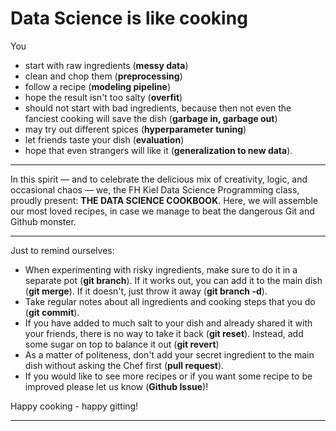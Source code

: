 # Data Science is like cooking

You 
- start with raw ingredients (**messy data**)
- clean and chop them (**preprocessing**)
- follow a recipe (**modeling pipeline**)
- hope the result isn't too salty (**overfit**)
- should not start with bad ingredients, because then not even the fanciest cooking will save the dish (**garbage in, garbage out**)
- may try out different spices (**hyperparameter tuning**) 
- let friends taste your dish (**evaluation**)
- hope that even strangers will like it  (**generalization to new data**).

---

In this spirit — and to celebrate the delicious mix of creativity, logic, and occasional chaos — we, the FH Kiel Data Science Programming class, proudly present: **THE DATA SCIENCE COOKBOOK**. Here, we will assemble our most loved recipes, in case we manage to beat the dangerous Git and Github monster.

--- 
Just to remind ourselves:

- When experimenting with risky ingredients, make sure to do it in a separate pot (**git branch**). If it works out, you can add it to the main dish (**git merge**). If it doesn't, just throw it away (**git branch -d**).
- Take regular notes about all ingredients and cooking steps that you do (**git commit**).  
- If you have added to much salt to your dish and already shared it with your friends, there is no way to take it back (**git reset**). Instead, add some sugar on top to balance it out (**git revert**)
- As a matter of politeness, don't add your secret ingredient to the main dish without asking the Chef first (**pull request**).
- If you would like to see more recipes or if you want some recipe to be improved please let us know (**Github Issue**)!

Happy cooking - happy gitting!

---